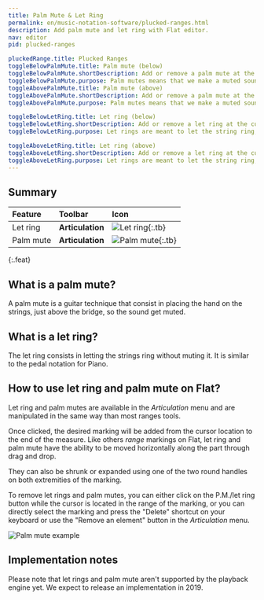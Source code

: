 ```yaml
---
title: Palm Mute & Let Ring
permalink: en/music-notation-software/plucked-ranges.html
description: Add palm mute and let ring with Flat editor.
nav: editor
pid: plucked-ranges

pluckedRange.title: Plucked Ranges
toggleBelowPalmMute.title: Palm mute (below)
toggleBelowPalmMute.shortDescription: Add or remove a palm mute at the cursor location, below the staff
toggleBelowPalmMute.purpose: Palm mutes means that we make a muted sound by having the side of the hand close to the string.
toggleAbovePalmMute.title: Palm mute (above)
toggleAbovePalmMute.shortDescription: Add or remove a palm mute at the cursor location, above the staff
toggleAbovePalmMute.purpose: Palm mutes means that we make a muted sound by having the side of the hand close to the string.

toggleBelowLetRing.title: Let ring (below)
toggleBelowLetRing.shortDescription: Add or remove a let ring at the cursor location, below the staff
toggleBelowLetRing.purpose: Let rings are meant to let the string ring, without muting it.

toggleAboveLetRing.title: Let ring (above)
toggleAboveLetRing.shortDescription: Add or remove a let ring at the cursor location, above the staff
toggleAboveLetRing.purpose: Let rings are meant to let the string ring, without muting it.
---
```


## Summary

| Feature | Toolbar | Icon |
|:--------|:--------|:-----|
| Let ring | **Articulation** | ![Let ring](https://prod.flat-cdn.com/img/icons/editorActions/letRing.svg){:.tb} |
| Palm mute  | **Articulation** | ![Palm mute](https://prod.flat-cdn.com/img/icons/editorActions/palmMute.svg){:.tb} |
{:.feat}

## What is a palm mute?

A palm mute is a guitar technique that consist in placing the hand on the strings, just above the bridge, so the sound get muted. 

## What is a let ring?

The let ring consists in letting the strings ring without muting it. It is similar to the pedal notation for Piano. 

## How to use let ring and palm mute on Flat?

Let ring and palm mutes are available in the *Articulation* menu and are manipulated in the same way than most ranges tools.

Once clicked, the desired marking will be added from the cursor location to the end of the measure.
Like others *range* markings on Flat, let ring and palm mute have the ability to be moved horizontally along the part through drag and drop.

They can also be shrunk or expanded using one of the two round handles on both extremities of the marking.

To remove let rings and palm mutes, you can either click on the P.M./let ring button while the cursor is located in the range of the marking, or you can directly select the marking and press the "Delete" shortcut on your keyboard or use the "Remove an element" button in the *Articulation* menu.

![Palm mute example](/help/assets/img/editor/palmMute.gif)

## Implementation notes

Please note that let rings and palm mute aren't supported by the playback engine yet.
We expect to release an implementation in 2019.
